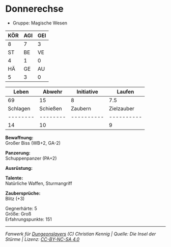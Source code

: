 # Donnerechse  
- Gruppe: Magische Wesen  

| KÖR | AGI | GEI |  
| --- | --- | --- |  
| 8   | 7   | 3   |
| ST  | BE  | VE  |  
| 4   | 1   | 0   |
| HÄ  | GE  | AU  |  
| 5   | 3   | 0   |


| Leben    | Abwehr   | Initiative | Laufen     |
| -------- | -------- | ---------- | ---------- |
| 69       | 15       | 8          | 7.5        |
| Schlagen | Schießen | Zaubern    | Zielzauber |
| -------- | -------- | ---------- | ---------- |
| 14       | 10       |            | 9          |

**Bewaffnung:**  
Großer Biss (WB+2, GA-2)

**Panzerung:**  
Schuppenpanzer (PA+2)

**Ausrüstung:**  


**Talente:**  
Natürliche Waffen, Sturmangriff

**Zaubersprüche:**  
Blitz (+3)

Gegnerhärte: 5  
Größe: Groß  
Erfahrungspunkte: 151  



___
*Fanwerk für [Dungeonslayers](https://www.dungeonslayers.net/) (C) Christian Kennig | Quelle: Die Insel der Stürme | Lizenz: [CC-BY-NC-SA 4.0](https://creativecommons.org/licenses/by-nc-sa/4.0/deed.de)*
